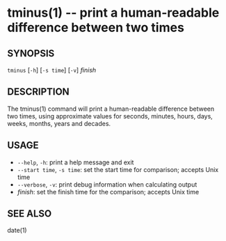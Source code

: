 tminus(1) -- print a human-readable difference between two times
================================================================

## SYNOPSIS

`tminus` [`-h`] [`-s time`] [`-v`] <var>finish</var>

## DESCRIPTION

The tminus(1) command will print a human-readable difference between two times, using approximate values for seconds, minutes, hours, days, weeks, months, years and decades.

## USAGE

* `--help`, `-h`:
  print a help message and exit
* `--start time`, `-s time`:
  set the start time for comparison; accepts Unix time
* `--verbose`, `-v`:
  print debug information when calculating output
* <var>finish</var>:
  set the finish time for the comparison; accepts Unix time

## SEE ALSO

date(1)


[SYNOPSIS]: #SYNOPSIS "SYNOPSIS"
[DESCRIPTION]: #DESCRIPTION "DESCRIPTION"
[USAGE]: #USAGE "USAGE"
[SEE ALSO]: #SEE-ALSO "SEE ALSO"


[28point8(1)]: 28point8.1.html
[anycopy(1)]: anycopy.1.html
[anypaste(1)]: anypaste.1.html
[breakpt-test(1)]: breakpt-test.1.html
[breakpt(1)]: breakpt.1.html
[chcase(1)]: chcase.1.html
[colourtest(1)]: colourtest.1.html
[divider(1)]: divider.1.html
[ellipse(1)]: ellipse.1.html
[fn(1)]: fn.1.html
[git-push-all(1)]: git-push-all.1.html
[gravatar(1)]: gravatar.1.html
[gz(1)]: gz.1.html
[ipgrep(1)]: ipgrep.1.html
[mansi(1)]: mansi.1.html
[mdwrap(1)]: mdwrap.1.html
[movieme(1)]: movieme.1.html
[nps(1)]: nps.1.html
[nuname(1)]: nuname.1.html
[pycturetube(1)]: pycturetube.1.html
[returnOneOf(1)]: returnOneOf.1.html
[selfie(1)]: selfie.1.html
[shttp(1)]: shttp.1.html
[simplify(1)]: simplify.1.html
[sshmux(1)]: sshmux.1.html
[tminus(1)]: tminus.1.html
[tmx(1)]: tmx.1.html
[untar(1)]: untar.1.html
[xbmcplay(1)]: xbmcplay.1.html
[xbmcqueue(1)]: xbmcqueue.1.html
[zdate(1)]: zdate.1.html
